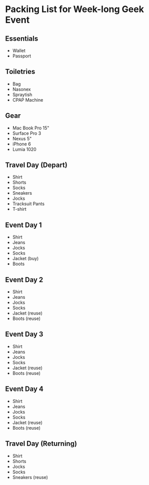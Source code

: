 Packing List for Week-long Geek Event
=====================================

Essentials
-----------
* Wallet
* Passport


Toiletries
----------
* Bag
* Nasonex
* Spraytish
* CPAP Machine


Gear
----
* Mac Book Pro 15"
* Surface Pro 3
* Nexus 5"
* iPhone 6
* Lumia 1020


Travel Day (Depart)
-------------------
* Shirt
* Shorts
* Socks
* Sneakers
* Jocks
* Tracksuit Pants
* T-shirt


Event Day 1
-----------
* Shirt
* Jeans
* Jocks
* Socks
* Jacket (buy)
* Boots


Event Day 2
-----------
* Shirt
* Jeans
* Jocks
* Socks
* Jacket (reuse)
* Boots (reuse)


Event Day 3
-----------
* Shirt
* Jeans
* Jocks
* Socks
* Jacket (reuse)
* Boots (reuse)


Event Day 4
-----------
* Shirt
* Jeans
* Jocks
* Socks
* Jacket (reuse)
* Boots (reuse)


Travel Day (Returning)
----------------------
* Shirt
* Shorts
* Jocks
* Socks
* Sneakers (reuse)